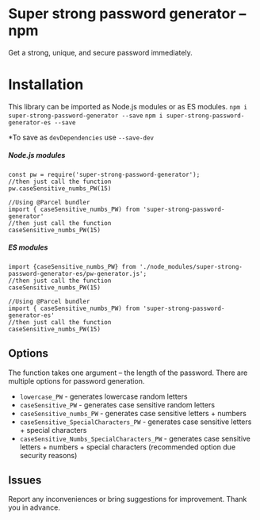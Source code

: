 # Super strong password generator –npm

Get a strong, unique, and secure password immediately.

# Installation

This library can be imported as Node.js modules or as ES modules.
`npm i super-strong-password-generator --save`
`npm i super-strong-password-generator-es --save`

\*To save as `devDependencies` use `--save-dev`

##### Node.js modules

```
const pw = require('super-strong-password-generator');
//then just call the function
pw.caseSensitive_numbs_PW(15)
```

```
//Using @Parcel bundler
import { caseSensitive_numbs_PW) from 'super-strong-password-generator'
//then just call the function
caseSensitive_numbs_PW(15)
```

##### ES modules

```
import {caseSensitive_numbs_PW} from './node_modules/super-strong-password-generator-es/pw-generator.js';
//then just call the function
caseSensitive_numbs_PW(15)
```

```
//Using @Parcel bundler
import { caseSensitive_numbs_PW) from 'super-strong-password-generator-es'
//then just call the function
caseSensitive_numbs_PW(15)
```

## Options

The function takes one argument – the length of the password.
There are multiple options for password generation.

- `lowercase_PW` - generates lowercase random letters
- `caseSensitive_PW` - generates case sensitive random letters
- `caseSensitive_numbs_PW` - generates case sensitive letters + numbers
- `caseSensitive_SpecialCharacters_PW` - generates case sensitive letters + special characters
- `caseSensitive_Numbs_SpecialCharacters_PW` - generates case sensitive letters + numbers + special characters (recommended option due security reasons)

## Issues

Report any inconveniences or bring suggestions for improvement. Thank you in advance.
